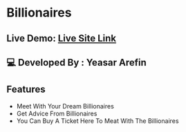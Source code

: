 # Billionaires

## Live Demo: [Live Site Link](https://yeasararefin-ph-as8.netlify.app/)

## 💻 Developed By : Yeasar Arefin

## Features 
- Meet With Your Dream Billionaires
- Get Advice From Billionaires
- You Can Buy A Ticket Here To Meat With The Billionaires
